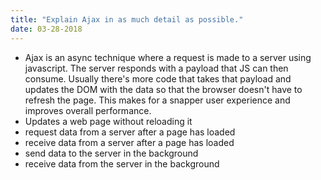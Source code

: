 ```yaml
---
title: "Explain Ajax in as much detail as possible."
date: 03-28-2018
---
```


- Ajax is an async technique where a request is made to a server using javascript. The server responds with a payload that JS can then consume. Usually there's more code that takes that payload and updates the DOM with the data so that the browser doesn't have to refresh the page. This makes for a snapper user experience and improves overall performance.
- Updates a web page without reloading it
- request data from a server after a page has loaded
- receive data from a server after a page has loaded
- send data to the server in the background
- receive data from the server in the background

